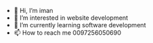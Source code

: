 - 👋 Hi, I’m iman 
- 👀 I’m interested in website development
- 🌱 I’m currently learning software development 
- 📫 How to reach me 0097256050690
  
<!---
assi-iman1996/assi-iman1996 is a ✨ special ✨ repository because its `README.md` (this file) appears on your GitHub profile.
You can click the Preview link to take a look at your changes.
--->
